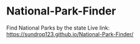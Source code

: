# National-Park-Finder
Find National Parks by the state 
Live link: https://sundrop123.github.io/National-Park-Finder/ 
